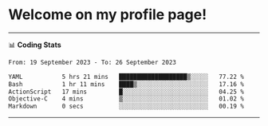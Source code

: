 # Welcome on my profile page!
<!-- print(("dralla"[::-1]+"s").capitalize()) -->

<!-- ---
👨🏻‍💻 **Busy With**
* Learning new Skills.
* Building small Projects.
* Being helpful. -->

---
📊 **Coding Stats**
<!--START_SECTION:waka-->

```txt
From: 19 September 2023 - To: 26 September 2023

YAML           5 hrs 21 mins   ███████████████████▒░░░░░   77.22 %
Bash           1 hr 11 mins    ████▒░░░░░░░░░░░░░░░░░░░░   17.16 %
ActionScript   17 mins         █░░░░░░░░░░░░░░░░░░░░░░░░   04.25 %
Objective-C    4 mins          ▒░░░░░░░░░░░░░░░░░░░░░░░░   01.02 %
Markdown       0 secs          ░░░░░░░░░░░░░░░░░░░░░░░░░   00.19 %
```

<!--END_SECTION:waka-->
---
